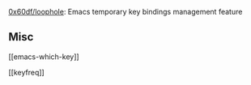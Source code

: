 

[0x60df/loophole](https://github.com/0x60df/loophole): Emacs temporary key bindings management feature



## Misc

[[emacs-which-key]]

[[keyfreq]]


